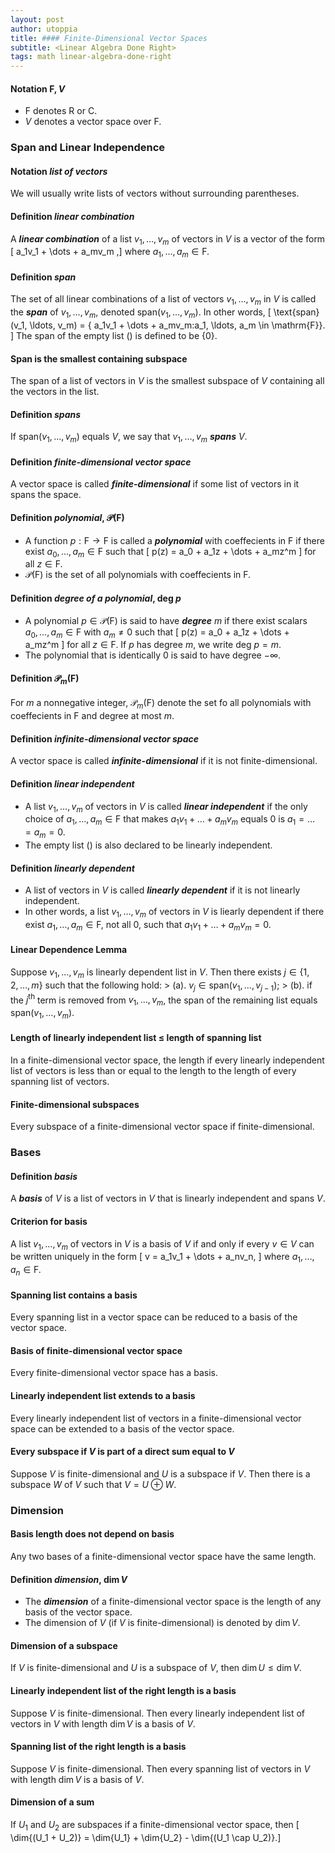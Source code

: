 ```yaml
---
layout: post 
author: utoppia
title: #### Finite-Dimensional Vector Spaces
subtitle: <Linear Algebra Done Right>
tags: math linear-algebra-done-right
---
```


#### <span class='p-notation'> Notation </span> $\mathrm{F}, V$
+ $\mathrm{F}$ denotes $\mathrm{R}$ or $\mathrm{C}$.
+ $V$ denotes a vector space over $\mathrm{F}$.

### Span and Linear Independence 
#### <span class='p-notation'> Notation </span> ***list of vectors***
We will usually write lists of vectors without surrounding parentheses.

#### <span class='p-definition'> Definition </span> ***linear combination***
A ***linear combination*** of a list $v_1, \ldots, v_m$ of vectors in $V$ is a vector of the form \[ a_1v_1 + \dots + a_mv_m ,\] where $a_1, \ldots, a_m \in \mathrm{F}$.

#### <span class='p-definition'> Definition </span> ***span*** 
The set of all linear combinations of a list of vectors $v_1, \ldots, v_m$ in $V$ is called the ***span*** of $v_1, \ldots, v_m$, denoted $\text{span}(v_1,\ldots, v_m)$. In other words, \[ \text{span}(v_1, \ldots, v_m) = \{ a_1v_1 + \dots + a_mv_m:a_1, \ldots, a_m \in \mathrm{F}\}. \] The span of the empty list $()$ is defined to be $\{0\}$.

#### <span class="p-lemma"> Span is the smallest containing subspace  </span>
The span of a list of vectors in $V$ is the smallest subspace of $V$ containing all the vectors in the list.

#### <span class='p-definition'> Definition </span> ***spans***
If $\text{span}(v_1, \ldots, v_m)$ equals $V$, we say that $v_1, \ldots, v_m$ ***spans*** $V$.

#### <span class='p-definition'> Definition </span> ***finite-dimensional vector space***
A vector space is called ***finite-dimensional*** if some list of vectors in it spans the space.

#### <span class='p-definition'> Definition </span> ***polynomial***, $\mathcal{P}(\mathrm{F})$
+ A function $p: \mathrm{F} \to \mathrm{F}$ is called a ***polynomial*** with coeffecients in $\mathrm{F}$ if there exist $a_0, \ldots, a_m \in \mathrm{F}$ such that \[ p(z) = a_0 + a_1z + \dots + a_mz^m \] for all $z \in \mathrm{F}$.
+ $\mathcal{P}(\mathrm{F})$ is the set of all polynomials with coeffecients in $\mathrm{F}$.

#### <span class='p-definition'> Definition </span> ***degree of a polynomial***, $\text{deg }p$
+ A polynomial $p \in \mathcal{P}(\mathrm{F})$ is said to have ***degree*** $m$ if there exist scalars $a_0, \ldots, a_m \in \mathrm{F}$ with $a_m \neq 0$ such that \[ p(z) = a_0 + a_1z + \dots + a_mz^m \] for all $z \in \mathrm{F}$. If $p$ has degree $m$, we write $\text{deg }p = m$.
+ The polynomial that is identically $0$ is said to have degree $-\infty$.

#### <span class='p-definition'> Definition </span> $\mathcal{P}_m(\mathrm{F})$
For $m$ a nonnegative integer, $\mathcal{P}_m(\mathrm{F})$ denote the set fo all polynomials with coeffecients in $\mathrm{F}$ and degree at most $m$.

#### <span class='p-definition'> Definition </span> ***infinite-dimensional vector space***
A vector space is called ***infinite-dimensional*** if it is not finite-dimensional.

#### <span class='p-definition'> Definition </span> ***linear independent***
+ A list $v_1, \ldots, v_m$ of vectors in $V$ is called ***linear independent*** if the only choice of $a_1, \ldots, a_m \in \mathrm{F}$ that makes $a_1v_1 + \dots + a_mv_m$ equals $0$ is $a_1 = \dots = a_m = 0$.
+ The empty list $()$ is also declared to be linearly independent.

#### <span class='p-definition'> Definition </span> ***linearly dependent***
+ A list of vectors in $V$ is called ***linearly dependent*** if it is not linearly independent.
+ In other words, a list $v_1, \ldots, v_m$ of vectors in $V$ is liearly dependent if there exist $a_1, \ldots, a_m \in \mathrm{F}$, not all $0$, such that $a_1v_1 + \dots + a_mv_m = 0$.

#### <span class="p-lemma"> Linear Dependence Lemma </span>
Suppose $v_1, \ldots, v_m$ is linearly dependent list in $V$. Then there exists $j \in \{1,2,\ldots,m\}$ such that the following hold:
    > (a). $v_j \in \text{span}(v_1, \ldots, v_{j-1})$;
    > (b). if the $j^{\text{th}}$ term is removed from $v_1, \ldots, v_m$, the span of the remaining list equals $\text{span}(v_1, \ldots, v_m)$.

#### <span class="p-lemma"> Length of linearly independent list $\leq$ length of spanning list </span> 
In a finite-dimensional vector space, the length if every linearly independent list of vectors is less than or equal to the length to the length of every spanning list of vectors.

#### <span class="p-lemma"> Finite-dimensional subspaces </span>
Every subspace of a finite-dimensional vector space if finite-dimensional.

### Bases 

#### <span class='p-definition'> Definition </span>***basis***
A ***basis*** of $V$ is a list of vectors in $V$ that is linearly independent and spans $V$.

#### <span class="p-lemma"> Criterion for basis  </span>
A list $v_1, \ldots, v_m$ of vectors in $V$ is a basis of $V$ if and only if every $v \in V$ can be written uniquely in the form \[ v = a_1v_1 + \dots + a_nv_n, \]
where $a_1, \ldots, a_n \in \mathrm{F}$.

#### <span class="p-lemma"> Spanning list contains a basis  </span>
Every spanning list in a vector space can be reduced to a basis of the vector space.

#### <span class="p-lemma"> Basis of finite-dimensional vector space </span> 
Every finite-dimensional vector space has a basis.

#### <span class="p-lemma"> Linearly independent list extends to a basis </span>
Every linearly independent list of vectors in a finite-dimensional vector space can be extended to a basis of the vector space.

#### <span class="p-lemma"> Every subspace if $V$ is part of a direct sum equal to $V$ </span>
Suppose $V$ is finite-dimensional and $U$ is a subspace if $V$. Then there is a subspace $W$ of $V$ such that $V = U \oplus W$.

### Dimension

#### <span class="p-lemma"> Basis length does not depend on basis  </span>
Any two bases of a finite-dimensional vector space have the same length.

#### <span class='p-definition'> Definition </span> ***dimension***, $\dim{V}$
+ The ***dimension*** of a finite-dimensional vector space is the length of any basis of the vector space.
+ The dimension of $V$ (if $V$ is finite-dimensional) is denoted by $\dim{V}$.

#### <span class="p-lemma"> Dimension of a subspace </span>
If $V$ is finite-dimensional and $U$ is a subspace of $V$, then $\dim{U} \leq \dim{V}$.

#### <span class="p-lemma"> Linearly independent list of the right length is a basis </span> 
Suppose $V$ is finite-dimensional. Then every linearly independent list of vectors in $V$ with length $\dim{V}$ is a basis of $V$.

#### <span class="p-lemma"> Spanning list of the right length is a basis </span>
Suppose $V$ is finite-dimensional. Then every spanning list of vectors in $V$ with length $\dim{V}$ is a basis of $V$.


#### <span class="p-lemma"> Dimension of a sum  </span>
If $U_1$ and $U_2$ are subspaces if a finite-dimensional vector space, then \[ \dim{(U_1 + U_2)} = \dim{U_1} + \dim{U_2} - \dim{(U_1 \cap U_2)}.\]